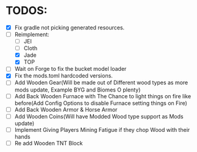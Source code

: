 # TODOS:

* [x] Fix gradle not picking generated resources.
* [ ] Reimplement:
    * [ ] JEI
    * [ ] Cloth
    * [x] Jade
    * [x] TOP
* [ ] Wait on Forge to fix the bucket model loader
* [x] Fix the mods.toml hardcoded versions.
* [ ] Add Wooden Gear(Will be made out of Different wood types as more mods update, Example BYG and Biomes O plenty)
* [ ] Add Back Wooden Furnace with The Chance to light things on fire like before(Add Config Options to disable Furnace setting things on Fire)
* [ ] Add Back Wooden Armor & Horse Armor
* [ ] Add Wooden Coins(Will have Modded Wood type support as Mods update)
* [ ] Implement Giving Players Mining Fatigue if they chop Wood with their hands
* [ ] Re add Wooden TNT Block